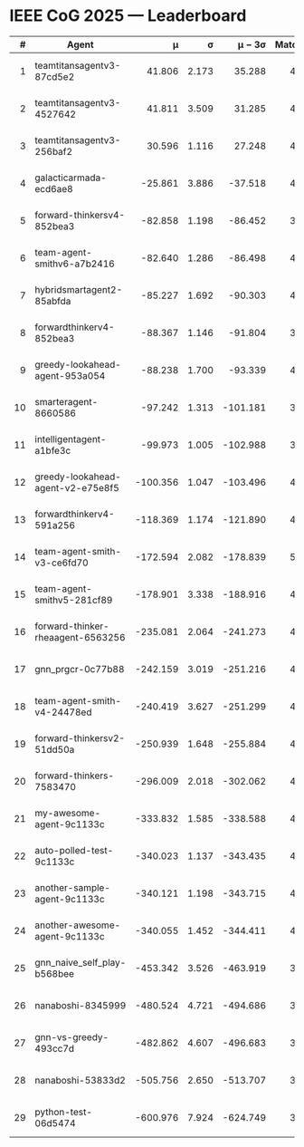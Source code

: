 # IEEE CoG 2025 — Leaderboard

| # | Agent | μ | σ | μ − 3σ | Matches | Updated |
|---:|---|---:|---:|---:|---:|---|
| 1 | teamtitansagentv3-87cd5e2 | 41.806 | 2.173 | 35.288 | 4632 | 2025-08-18 23:08 |
| 2 | teamtitansagentv3-4527642 | 41.811 | 3.509 | 31.285 | 4480 | 2025-08-18 23:08 |
| 3 | teamtitansagentv3-256baf2 | 30.596 | 1.116 | 27.248 | 4652 | 2025-08-18 23:08 |
| 4 | galacticarmada-ecd6ae8 | -25.861 | 3.886 | -37.518 | 4640 | 2025-08-18 23:08 |
| 5 | forward-thinkersv4-852bea3 | -82.858 | 1.198 | -86.452 | 3667 | 2025-08-18 23:08 |
| 6 | team-agent-smithv6-a7b2416 | -82.640 | 1.286 | -86.498 | 4600 | 2025-08-18 23:08 |
| 7 | hybridsmartagent2-85abfda | -85.227 | 1.692 | -90.303 | 4464 | 2025-08-18 23:08 |
| 8 | forwardthinkerv4-852bea3 | -88.367 | 1.146 | -91.804 | 3628 | 2025-08-18 23:08 |
| 9 | greedy-lookahead-agent-953a054 | -88.238 | 1.700 | -93.339 | 4268 | 2025-08-18 23:08 |
| 10 | smarteragent-8660586 | -97.242 | 1.313 | -101.181 | 3857 | 2025-08-18 23:08 |
| 11 | intelligentagent-a1bfe3c | -99.973 | 1.005 | -102.988 | 3630 | 2025-08-18 23:08 |
| 12 | greedy-lookahead-agent-v2-e75e8f5 | -100.356 | 1.047 | -103.496 | 4708 | 2025-08-18 23:08 |
| 13 | forwardthinkerv4-591a256 | -118.369 | 1.174 | -121.890 | 4004 | 2025-08-18 23:08 |
| 14 | team-agent-smith-v3-ce6fd70 | -172.594 | 2.082 | -178.839 | 5210 | 2025-08-18 23:08 |
| 15 | team-agent-smithv5-281cf89 | -178.901 | 3.338 | -188.916 | 4700 | 2025-08-18 23:08 |
| 16 | forward-thinker-rheaagent-6563256 | -235.081 | 2.064 | -241.273 | 4246 | 2025-08-18 23:08 |
| 17 | gnn_prgcr-0c77b88 | -242.159 | 3.019 | -251.216 | 4350 | 2025-08-18 23:08 |
| 18 | team-agent-smith-v4-24478ed | -240.419 | 3.627 | -251.299 | 4770 | 2025-08-18 23:08 |
| 19 | forward-thinkersv2-51dd50a | -250.939 | 1.648 | -255.884 | 4646 | 2025-08-18 23:08 |
| 20 | forward-thinkers-7583470 | -296.009 | 2.018 | -302.062 | 4240 | 2025-08-18 23:08 |
| 21 | my-awesome-agent-9c1133c | -333.832 | 1.585 | -338.588 | 4820 | 2025-08-18 23:08 |
| 22 | auto-polled-test-9c1133c | -340.023 | 1.137 | -343.435 | 4100 | 2025-08-18 23:08 |
| 23 | another-sample-agent-9c1133c | -340.121 | 1.198 | -343.715 | 4500 | 2025-08-18 23:08 |
| 24 | another-awesome-agent-9c1133c | -340.055 | 1.452 | -344.411 | 4940 | 2025-08-18 23:08 |
| 25 | gnn_naive_self_play-b568bee | -453.342 | 3.526 | -463.919 | 3800 | 2025-08-18 23:08 |
| 26 | nanaboshi-8345999 | -480.524 | 4.721 | -494.686 | 3860 | 2025-08-18 23:08 |
| 27 | gnn-vs-greedy-493cc7d | -482.862 | 4.607 | -496.683 | 3760 | 2025-08-18 23:08 |
| 28 | nanaboshi-53833d2 | -505.756 | 2.650 | -513.707 | 3480 | 2025-08-18 23:08 |
| 29 | python-test-06d5474 | -600.976 | 7.924 | -624.749 | 3730 | 2025-08-18 23:08 |
